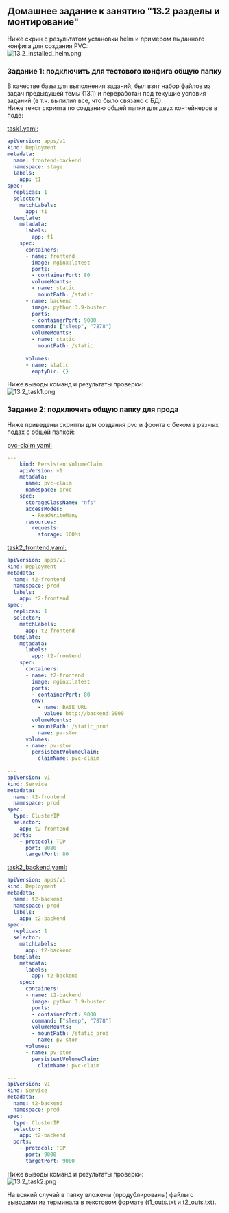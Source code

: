 ## Домашнее задание к занятию "13.2 разделы и монтирование"  
  
Ниже скрин с результатом установки helm и примером выданного конфига для создания PVC:  
![13.2_installed_helm.png](https://github.com/alsxs/devops_dz/blob/main/devkub/13.2/13.2_installed_helm.png)  
  
### Задание 1: подключить для тестового конфига общую папку  
  
В качестве базы для выполнения заданий, был взят набор файлов из задач предыдущей темы (13.1) и переработан под текущие условия заданий (в т.ч. выпилил все, что было связано с БД).  
Ниже текст скрипта по созданию общей папки для двух контейнеров в поде:
  
[task1.yaml:](https://github.com/alsxs/devops_dz/blob/main/devkub/13.2/task1.yaml)  
```yaml
apiVersion: apps/v1
kind: Deployment
metadata:
  name: frontend-backend
  namespace: stage
  labels:
    app: t1
spec:
  replicas: 1
  selector:
    matchLabels:
      app: t1
  template:
    metadata:
      labels:
        app: t1
    spec:
      containers:
      - name: frontend
        image: nginx:latest
        ports:
        - containerPort: 80
        volumeMounts:
        - name: static
          mountPath: /static
      - name: backend
        image: python:3.9-buster        
        ports:
        - containerPort: 9000
        command: ["sleep", "7878"]
        volumeMounts:
        - name: static
          mountPath: /static
                  
      volumes:
      - name: static
        emptyDir: {}
```
  
Ниже выводы команд и результаты проверки:   
![13.2_task1.png](https://github.com/alsxs/devops_dz/blob/main/devkub/13.2/13.2_task1.png)  
  
  
### Задание 2: подключить общую папку для прода  
    
Ниже приведены скрипты для создания pvc и фронта с беком в разных подах с общей папкой:
  
[pvc-claim.yaml:](https://github.com/alsxs/devops_dz/blob/main/devkub/13.2/pvc-claim.yaml)  
```yaml
---
    kind: PersistentVolumeClaim
    apiVersion: v1
    metadata:
      name: pvc-claim
      namespace: prod
    spec:
      storageClassName: "nfs"
      accessModes:
        - ReadWriteMany
      resources:
        requests:
          storage: 100Mi
```
  
[task2_frontend.yaml:](https://github.com/alsxs/devops_dz/blob/main/devkub/13.2/task2_frontend.yaml)  
```yaml
apiVersion: apps/v1
kind: Deployment
metadata:
  name: t2-frontend
  namespace: prod
  labels:
    app: t2-frontend
spec:
  replicas: 1
  selector:
    matchLabels:
      app: t2-frontend
  template:
    metadata:
      labels:
        app: t2-frontend
    spec:
      containers:
      - name: t2-frontend
        image: nginx:latest
        ports:
        - containerPort: 80
        env:
          - name: BASE_URL
            value: http://backend:9000
        volumeMounts:
        - mountPath: /static_prod
          name: pv-stor
      volumes:
      - name: pv-stor
        persistentVolumeClaim:
          claimName: pvc-claim
              
---
apiVersion: v1
kind: Service
metadata:
  name: t2-frontend
  namespace: prod
spec:
  type: ClusterIP
  selector:
    app: t2-frontend
  ports:
    - protocol: TCP
      port: 8080
      targetPort: 80
```
  
[task2_backend.yaml:](https://github.com/alsxs/devops_dz/blob/main/devkub/13.2/task2_backend.yaml)  
```yaml
apiVersion: apps/v1
kind: Deployment
metadata:
  name: t2-backend
  namespace: prod
  labels:
    app: t2-backend
spec:
  replicas: 1
  selector:
    matchLabels:
      app: t2-backend
  template:
    metadata:
      labels:
        app: t2-backend
    spec:
      containers:
      - name: t2-backend
        image: python:3.9-buster        
        ports:
        - containerPort: 9000
        command: ["sleep", "7878"]
        volumeMounts:
        - mountPath: /static_prod
          name: pv-stor
      volumes:
      - name: pv-stor
        persistentVolumeClaim:
          claimName: pvc-claim

---
apiVersion: v1
kind: Service
metadata:
  name: t2-backend
  namespace: prod
spec:
  type: ClusterIP
  selector:
    app: t2-backend
  ports:
    - protocol: TCP
      port: 9000
      targetPort: 9000
```
  
Ниже выводы команд и результаты проверки:   
![13.2_task2.png](https://github.com/alsxs/devops_dz/blob/main/devkub/13.2/13.2_task2.png)  

На всякий случай в папку вложены (продублированы) файлы с выводами из терминала в текстовом формате ([t1_outs.txt](https://github.com/alsxs/devops_dz/blob/main/devkub/13.2/t1_outs.txt) и [t2_outs.txt](https://github.com/alsxs/devops_dz/blob/main/devkub/13.2/t2_outs.txt)).  
  
  
  